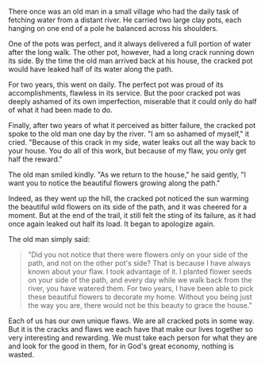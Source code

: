 There once was an old man in a small village who had the daily task of fetching water from a distant river. He carried two large clay pots, each hanging on one end of a pole he balanced across his shoulders.

One of the pots was perfect, and it always delivered a full portion of water after the long walk. The other pot, however, had a long crack running down its side. By the time the old man arrived back at his house, the cracked pot would have leaked half of its water along the path.

For two years, this went on daily. The perfect pot was proud of its accomplishments, flawless in its service. But the poor cracked pot was deeply ashamed of its own imperfection, miserable that it could only do half of what it had been made to do.

Finally, after two years of what it perceived as bitter failure, the cracked pot spoke to the old man one day by the river. "I am so ashamed of myself," it cried. "Because of this crack in my side, water leaks out all the way back to your house. You do all of this work, but because of my flaw, you only get half the reward."

The old man smiled kindly. "As we return to the house," he said gently, "I want you to notice the beautiful flowers growing along the path."

Indeed, as they went up the hill, the cracked pot noticed the sun warming the beautiful wild flowers on its side of the path, and it was cheered for a moment. But at the end of the trail, it still felt the sting of its failure, as it had once again leaked out half its load. It began to apologize again.

The old man simply said:

> "Did you not notice that there were flowers only on your side of the path, and not on the other pot's side? That is because I have always known about your flaw. I took advantage of it. I planted flower seeds on your side of the path, and every day while we walk back from the river, you have watered them. For two years, I have been able to pick these beautiful flowers to decorate my home. Without you being just the way you are, there would not be this beauty to grace the house."

Each of us has our own unique flaws. We are all cracked pots in some way. But it is the cracks and flaws we each have that make our lives together so very interesting and rewarding. We must take each person for what they are and look for the good in them, for in God's great economy, nothing is wasted.

